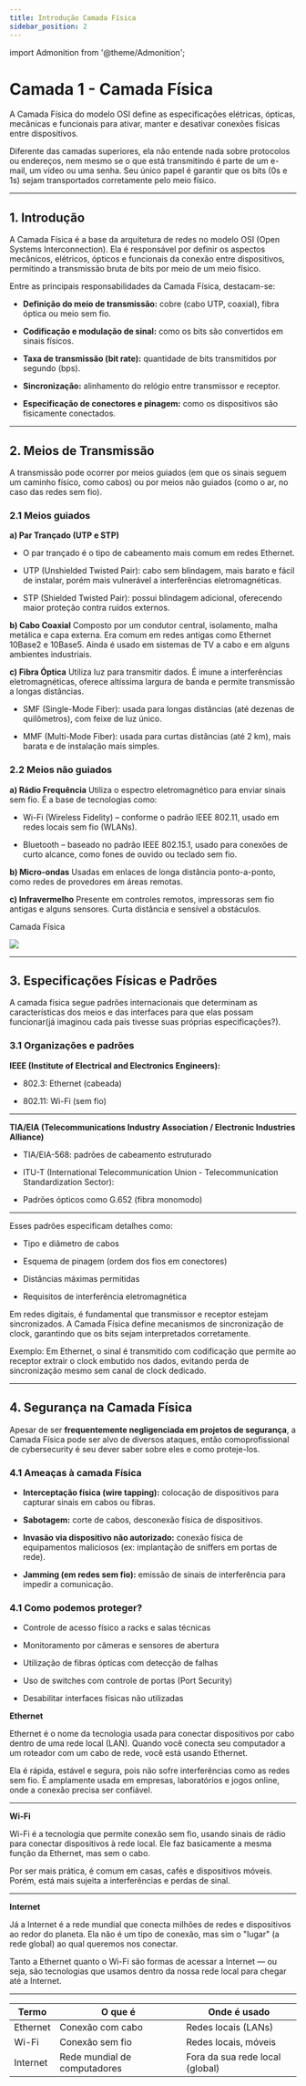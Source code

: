 ```yaml
---
title: Introdução Camada Física
sidebar_position: 2
---
```


import Admonition from '@theme/Admonition';


# Camada 1 - Camada Física

A Camada Física do modelo OSI define as especificações elétricas, ópticas, mecânicas e funcionais para ativar, manter e desativar conexões físicas entre dispositivos.

Diferente das camadas superiores, ela não entende nada sobre protocolos ou endereços, nem mesmo se o que está transmitindo é parte de um e-mail, um vídeo ou uma senha. Seu único papel é garantir que os bits (0s e 1s) sejam transportados corretamente pelo meio físico.

---

## 1. Introdução

A Camada Física é a base da arquitetura de redes no modelo OSI (Open Systems Interconnection). Ela é responsável por definir os aspectos mecânicos, elétricos, ópticos e funcionais da conexão entre dispositivos, permitindo a transmissão bruta de bits por meio de um meio físico.

Entre as principais responsabilidades da Camada Física, destacam-se:

- **Definição do meio de transmissão:** cobre (cabo UTP, coaxial), fibra óptica ou meio sem fio.

- **Codificação e modulação de sinal:** como os bits são convertidos em sinais físicos.

- **Taxa de transmissão (bit rate):** quantidade de bits transmitidos por segundo (bps).

- **Sincronização:** alinhamento do relógio entre transmissor e receptor.

- **Especificação de conectores e pinagem:** como os dispositivos são fisicamente conectados.

---

## 2. Meios de Transmissão

A transmissão pode ocorrer por meios guiados (em que os sinais seguem um caminho físico, como cabos) ou por meios não guiados (como o ar, no caso das redes sem fio).

### 2.1 Meios guiados

**a) Par Trançado (UTP e STP)**

- O par trançado é o tipo de cabeamento mais comum em redes Ethernet.

- UTP (Unshielded Twisted Pair): cabo sem blindagem, mais barato e fácil de instalar, porém mais vulnerável a interferências eletromagnéticas.

- STP (Shielded Twisted Pair): possui blindagem adicional, oferecendo maior proteção contra ruídos externos.


**b) Cabo Coaxial**
Composto por um condutor central, isolamento, malha metálica e capa externa. Era comum em redes antigas como Ethernet 10Base2 e 10Base5. Ainda é usado em sistemas de TV a cabo e em alguns ambientes industriais.

**c) Fibra Óptica**
Utiliza luz para transmitir dados. É imune a interferências eletromagnéticas, oferece altíssima largura de banda e permite transmissão a longas distâncias.

- SMF (Single-Mode Fiber): usada para longas distâncias (até dezenas de quilômetros), com feixe de luz único.

- MMF (Multi-Mode Fiber): usada para curtas distâncias (até 2 km), mais barata e de instalação mais simples.


### 2.2 Meios não guiados

**a) Rádio Frequência**
Utiliza o espectro eletromagnético para enviar sinais sem fio. É a base de tecnologias como:

- Wi-Fi (Wireless Fidelity) – conforme o padrão IEEE 802.11, usado em redes locais sem fio (WLANs).

- Bluetooth – baseado no padrão IEEE 802.15.1, usado para conexões de curto alcance, como fones de ouvido ou teclado sem fio.

**b) Micro-ondas**
Usadas em enlaces de longa distância ponto-a-ponto, como redes de provedores em áreas remotas.

**c) Infravermelho**
Presente em controles remotos, impressoras sem fio antigas e alguns sensores. Curta distância e sensível a obstáculos.

<p style={{textAlign: 'center'}}> Camada Física  </p>

<div style={{textAlign: 'center'}}>
    <img src="../../static/img/camada-fisica.png" />
</div>
<p></p>

---

## 3. Especificações Físicas e Padrões

A camada física segue padrões internacionais que determinam as características dos meios e das interfaces para que elas possam funcionar(já imaginou cada país tivesse suas próprias especificações?).

### 3.1 Organizações e padrões

**IEEE (Institute of Electrical and Electronics Engineers):**

- 802.3: Ethernet (cabeada)

- 802.11: Wi-Fi (sem fio)

---

**TIA/EIA (Telecommunications Industry Association / Electronic Industries Alliance)**

- TIA/EIA-568: padrões de cabeamento estruturado

- ITU-T (International Telecommunication Union - Telecommunication Standardization Sector):

- Padrões ópticos como G.652 (fibra monomodo)

---

Esses padrões especificam detalhes como:

- Tipo e diâmetro de cabos

- Esquema de pinagem (ordem dos fios em conectores)

- Distâncias máximas permitidas

- Requisitos de interferência eletromagnética


<Admonition type="caution" title="Sincronização e Clocking!">

Em redes digitais, é fundamental que transmissor e receptor estejam sincronizados. A Camada Física define mecanismos de sincronização de clock, garantindo que os bits sejam interpretados corretamente.

Exemplo: Em Ethernet, o sinal é transmitido com codificação que permite ao receptor extrair o clock embutido nos dados, evitando perda de sincronização mesmo sem canal de clock dedicado.
</Admonition>

---

## 4. Segurança na Camada Física
Apesar de ser **frequentemente negligenciada em projetos de segurança**, a Camada Física pode ser alvo de diversos ataques, então comoprofissional de cybersecurity é seu dever saber sobre eles e como proteje-los.

### 4.1 Ameaças à camada Física

- **Interceptação física (wire tapping):** colocação de dispositivos para capturar sinais em cabos ou fibras.

- **Sabotagem:** corte de cabos, desconexão física de dispositivos.

- **Invasão via dispositivo não autorizado:** conexão física de equipamentos maliciosos (ex: implantação de sniffers em portas de rede).

- **Jamming (em redes sem fio):** emissão de sinais de interferência para impedir a comunicação.

### 4.1 Como podemos proteger?

- Controle de acesso físico a racks e salas técnicas

- Monitoramento por câmeras e sensores de abertura

- Utilização de fibras ópticas com detecção de falhas

- Uso de switches com controle de portas (Port Security)

- Desabilitar interfaces físicas não utilizadas


<Admonition type="tips" title="Ethernet x Internet x Wi-Fi">

**Ethernet**

Ethernet é o nome da tecnologia usada para conectar dispositivos por cabo dentro de uma rede local (LAN). Quando você conecta seu computador a um roteador com um cabo de rede, você está usando Ethernet.

Ela é rápida, estável e segura, pois não sofre interferências como as redes sem fio. É amplamente usada em empresas, laboratórios e jogos online, onde a conexão precisa ser confiável.

---

**Wi-Fi**

Wi-Fi é a tecnologia que permite conexão sem fio, usando sinais de rádio para conectar dispositivos à rede local. Ele faz basicamente a mesma função da Ethernet, mas sem o cabo.

Por ser mais prática, é comum em casas, cafés e dispositivos móveis. Porém, está mais sujeita a interferências e perdas de sinal.

---

**Internet**

Já a Internet é a rede mundial que conecta milhões de redes e dispositivos ao redor do planeta. Ela não é um tipo de conexão, mas sim o "lugar" (a rede global) ao qual queremos nos conectar.

Tanto a Ethernet quanto o Wi-Fi são formas de acessar a Internet — ou seja, são tecnologias que usamos dentro da nossa rede local para chegar até a Internet.

---
| Termo    | O que é                      | Onde é usado                    |
| -------- | ---------------------------- | ------------------------------- |
| Ethernet | Conexão com cabo             | Redes locais (LANs)             |
| Wi-Fi    | Conexão sem fio              | Redes locais, móveis            |
| Internet | Rede mundial de computadores | Fora da sua rede local (global) |

</Admonition>